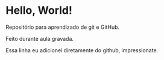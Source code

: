 # Hello, World!
Repositório para aprendizado de git e GitHub.

Feito durante aula gravada.

Essa linha eu adicionei diretamente do github, impressionate.
